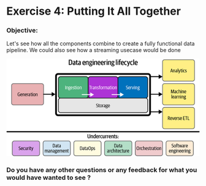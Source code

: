 # Exercise 4: Putting It All Together

### Objective:
Let's see how all the components combine to create a fully functional data pipeline.
We could also see how a streaming usecase would be done

![lifecycle](../../img/lifecycle.png)



### Do you have any other questions or any feedback for what you would have wanted to see ?
